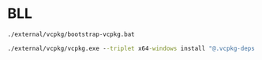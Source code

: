 # BLL

```bat
./external/vcpkg/bootstrap-vcpkg.bat
```

```bat
./external/vcpkg/vcpkg.exe --triplet x64-windows install "@.vcpkg-deps.txt"
```
